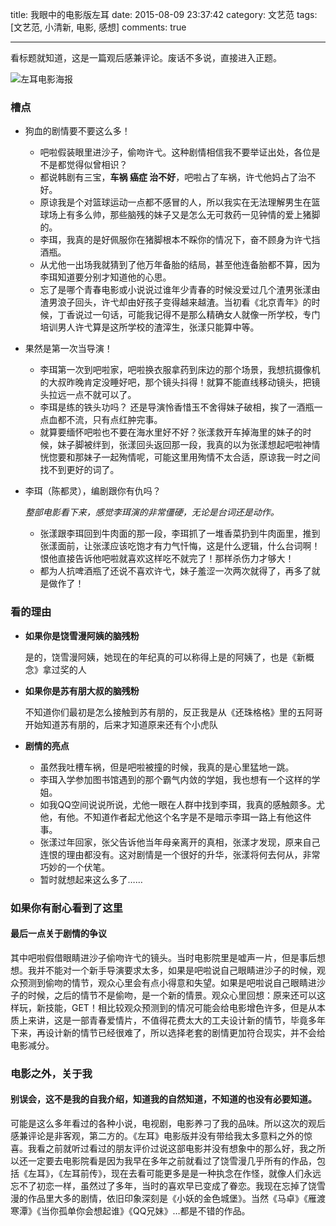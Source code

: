title: 我眼中的电影版左耳
date: 2015-08-09 23:37:42
category: 文艺范
tags: [文艺范, 小清新, 电影, 感想]
comments: true

---


看标题就知道，这是一篇观后感兼评论。废话不多说，直接进入正题。

![左耳电影海报][img1]
<!-- toc -->
### 槽点
- 狗血的剧情要不要这么多！
	+ 吧啦假装眼里进沙子，偷吻许弋。这种剧情相信我不要举证出处，各位是不是都觉得似曾相识？
	+ 都说韩剧有三宝，**车祸 癌症 治不好**，吧啦占了车祸，许弋他妈占了治不好。
	+ 原谅我是个对篮球运动一点都不感冒的人，所以我实在无法理解男生在篮球场上有多么帅，那些脑残的妹子又是怎么无可救药一见钟情的爱上猪脚的。
	<!-- more -->
	+ 李珥，我真的是好佩服你在猪脚根本不睬你的情况下，奋不顾身为许弋挡酒瓶。
	+ 从尤他一出场我就猜到了他万年备胎的结局，甚至他连备胎都不算，因为李珥知道要分别才知道他的心思。
	+ 忘了是哪个青春电影或小说说过谁年少青春的时候没爱过几个渣男张漾由渣男浪子回头，许弋却由好孩子变得越来越渣。当初看《北京青年》的时候，丁香说过一句话，可能我记得不是那么精确女人就像一所学校，专门培训男人许弋算是这所学校的渣滓生，张漾只能算中等。
- 果然是第一次当导演！
	+ 李珥第一次到吧啦家，吧啦换衣服拿药到床边的那个场景，我想抗摄像机的大叔昨晚肯定没睡好吧，那个镜头抖得！就算不能直线移动镜头，把镜头拉远一点不就可以了。
	+ 李珥是练的铁头功吗？ 还是导演怜香惜玉不舍得妹子破相，挨了一酒瓶一点血都不流，只有点红肿完事。
	+ 就算要缅怀吧啦也不要在海水里好不好？张漾救开车掉海里的妹子的时候，妹子脚被绊到，张漾回头返回那一段，我真的以为张漾想起吧啦神情恍惚要和那妹子一起殉情呢，可能这里用殉情不太合适，原谅我一时之间找不到更好的词了。
- 李珥（陈都灵），编剧跟你有仇吗？

	*整部电影看下来，感觉李珥演的非常僵硬，无论是台词还是动作。*
	+ 张漾跟李珥回到牛肉面的那一段，李珥抓了一堆香菜扔到牛肉面里，推到张漾面前，让张漾应该吃饱才有力气忏悔，这是什么逻辑，什么台词啊！ 恨他直接告诉他吧啦就喜欢这样吃不就完了！那样杀伤力才够大！
	+ 都为人抗啤酒瓶了还说不喜欢许弋，妹子羞涩一次两次就得了，再多了就是做作了！
	
### 看的理由

- **如果你是饶雪漫阿姨的脑残粉**

	是的，饶雪漫阿姨，她现在的年纪真的可以称得上是的阿姨了，也是《新概念》拿过奖的人

- **如果你是苏有朋大叔的脑残粉**

	不知道你们最初是怎么接触到苏有朋的，反正我是从《还珠格格》里的五阿哥开始知道苏有朋的，后来才知道原来还有个小虎队
	
- **剧情的亮点**

	+ 虽然我吐槽车祸，但是吧啦被撞的时候，我真的是心里猛地一跳。
	+ 李珥入学参加图书馆遇到的那个霸气内敛的学姐，我也想有一个这样的学姐。
	+ 如我QQ空间说说所说，尤他一眼在人群中找到李珥，我真的感触颇多。尤他，有他。不知道作者起尤他这个名字是不是暗示李珥一路上有他这件事。
	+ 张漾过年回家，张父告诉他当年母亲离开的真相，张漾才发现，原来自己连恨的理由都没有。这对剧情是一个很好的升华，张漾将何去何从，非常巧妙的一个伏笔。
	+ 暂时就想起来这么多了……
	
### 如果你有耐心看到了这里
#### 最后一点关于剧情的争议
其中吧啦假借眼睛进沙子偷吻许弋的镜头。当时电影院里是嘘声一片，但是事后想想。我并不能对一个新手导演要求太多，如果是吧啦说自己眼睛进沙子的时候，观众预测到偷吻的情节，观众心里会有点小得意和失望。如果是吧啦说自己眼睛进沙子的时候，之后的情节不是偷吻，是一个新的情景。观众心里回想：原来还可以这样玩，新技能，GET！相比较观众预测到的情况可能会给电影增色许多，但是从本质上来讲，这是一部青春爱情片，不值得花费太大的工夫设计新的情节，毕竟多年下来，再设计新的情节已经很难了，所以选择老套的剧情更加符合现实，并不会给电影减分。

### 电影之外，关于我
#### 别误会，这不是我的自我介绍，知道我的自然知道，不知道的也没有必要知道。
可能是这么多年看过的各种小说，电视剧，电影养刁了我的品味。所以这次的观后感兼评论是非客观，第二方的。《左耳》电影版并没有带给我太多意料之外的惊喜。我看之前就听过看过的朋友评价过说这部电影并没有想象中的那么好，我之所以还一定要去电影院看是因为我早在多年之前就看过了饶雪漫几乎所有的作品，包括《左耳》，《左耳前传》，现在去看可能更多是是一种执念在作怪，就像人们永远忘不了初恋一样，虽然过了多年，当时的喜欢早已变成了眷恋。我现在忘掉了饶雪漫的作品里大多的剧情，依旧印象深刻是《小妖的金色城堡》。当然《马卓》《雁渡寒潭》《当你孤单你会想起谁》《QQ兄妹》…都是不错的作品。

[img1]: http://img15.3lian.com/2015/h1/27/d/114.jpg "《左耳》电影海报"